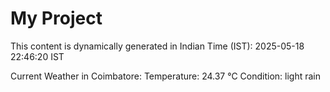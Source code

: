 # My Project

This content is dynamically generated in Indian Time (IST): 2025-05-18 22:46:20 IST


Current Weather in Coimbatore:
Temperature: 24.37 °C
Condition: light rain
